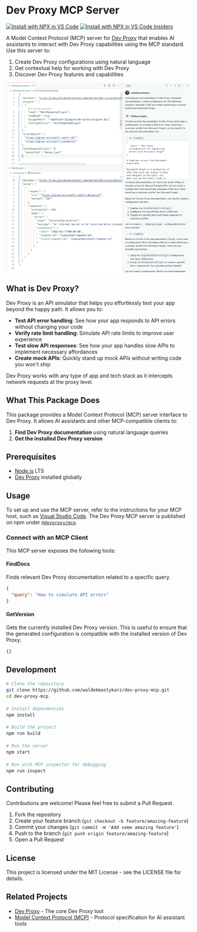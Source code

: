 # Dev Proxy MCP Server

[![Install with NPX in VS Code](https://img.shields.io/badge/VS_Code-Install_Dev_Proxy_MCP_Server-0098FF?style=flat-square&logo=visualstudiocode&logoColor=white)](https://insiders.vscode.dev/redirect/mcp/install?name=Dev%20Proxy%20MCP%20Server&config=%7B%22command%22%3A%22npx%22%2C%22args%22%3A%5B%22-y%22%2C%22%40devproxy%2Fmcp%40latest%22%5D%7D) [![Install with NPX in VS Code Insiders](https://img.shields.io/badge/VS_Code_Insiders-Install_Dev_Proxy_MCP_Server-24bfa5?style=flat-square&logo=visualstudiocode&logoColor=white)](https://insiders.vscode.dev/redirect/mcp/install?name=Dev%20Proxy%20MCP%20Server&config=%7B%22command%22%3A%22npx%22%2C%22args%22%3A%5B%22-y%22%2C%22%40devproxy%2Fmcp%40latest%22%5D%7D&quality=insiders)

A Model Context Protocol (MCP) server for [Dev Proxy](https://aka.ms/devproxy) that enables AI assistants to interact with Dev Proxy capabilities using the MCP standard. Use this server to:

1. Create Dev Proxy configurations using natural language
1. Get contextual help for working with Dev Proxy
1. Discover Dev Proxy features and capabilities

![Screenshot of Visual Studio Code with GitHub Copilot chat pane open. GitHub Copilot works in assistant mode and uses the Dev Proxy MCP server to retrieve relevant information and create Dev Proxy configuration that matches the specified prompt.](assets/image.png)

## What is Dev Proxy?

Dev Proxy is an API simulator that helps you effortlessly test your app beyond the happy path. It allows you to:

- **Test API error handling**: See how your app responds to API errors without changing your code
- **Verify rate limit handling**: Simulate API rate limits to improve user experience
- **Test slow API responses**: See how your app handles slow APIs to implement necessary affordances
- **Create mock APIs**: Quickly stand up mock APIs without writing code you won't ship

Dev Proxy works with any type of app and tech stack as it intercepts network requests at the proxy level.

## What This Package Does

This package provides a Model Context Protocol (MCP) server interface to Dev Proxy. It allows AI assistants and other MCP-compatible clients to:

1. **Find Dev Proxy documentation** using natural language queries
2. **Get the installed Dev Proxy version**

## Prerequisites

- [Node.js](https://nodejs.org/) LTS
- [Dev Proxy](https://learn.microsoft.com/microsoft-cloud/dev/dev-proxy/get-started/set-up) installed globally

## Usage

To set up and use the MCP server, refer to the instructions for your MCP host, such as [Visual Studio Code](https://code.visualstudio.com/docs/copilot/chat/mcp-servers#_add-an-mcp-server). The Dev Proxy MCP server is published on npm under [`@devproxy/mcp`](https://www.npmjs.com/package/@devproxy/mcp).

### Connect with an MCP Client

This MCP server exposes the following tools:

#### FindDocs

Finds relevant Dev Proxy documentation related to a specific query.

```json
{
  "query": "How to simulate API errors"
}
```

#### GetVersion

Gets the currently installed Dev Proxy version. This is useful to ensure that the generated configuration is compatible with the installed version of Dev Proxy.

```json
{}
```

## Development

```bash
# Clone the repository
git clone https://github.com/waldekmastykarz/dev-proxy-mcp.git
cd dev-proxy-mcp

# Install dependencies
npm install

# Build the project
npm run build

# Run the server
npm start

# Run with MCP inspector for debugging
npm run inspect
```

## Contributing

Contributions are welcome! Please feel free to submit a Pull Request.

1. Fork the repository
2. Create your feature branch (`git checkout -b feature/amazing-feature`)
3. Commit your changes (`git commit -m 'Add some amazing feature'`)
4. Push to the branch (`git push origin feature/amazing-feature`)
5. Open a Pull Request

## License

This project is licensed under the MIT License - see the LICENSE file for details.

## Related Projects

- [Dev Proxy](https://learn.microsoft.com/microsoft-cloud/dev/dev-proxy/overview) - The core Dev Proxy tool
- [Model Context Protocol (MCP)](https://modelcontextprotocol.io) - Protocol specification for AI assistant tools
